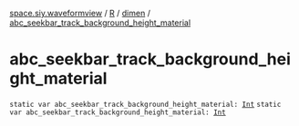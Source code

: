 [space.siy.waveformview](../../index.md) / [R](../index.md) / [dimen](index.md) / [abc_seekbar_track_background_height_material](./abc_seekbar_track_background_height_material.md)

# abc_seekbar_track_background_height_material

`static var abc_seekbar_track_background_height_material: `[`Int`](https://kotlinlang.org/api/latest/jvm/stdlib/kotlin/-int/index.html)
`static var abc_seekbar_track_background_height_material: `[`Int`](https://kotlinlang.org/api/latest/jvm/stdlib/kotlin/-int/index.html)
